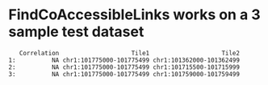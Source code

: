 # FindCoAccessibleLinks works on a 3 sample test dataset

       Correlation                    Tile1                    Tile2
    1:          NA chr1:101775000-101775499 chr1:101362000-101362499
    2:          NA chr1:101775000-101775499 chr1:101715500-101715999
    3:          NA chr1:101775000-101775499 chr1:101759000-101759499

